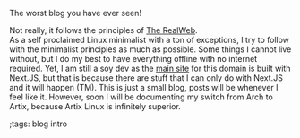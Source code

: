 The worst blog you have ever seen!

Not really, it follows the principles of [The RealWeb](https://motherfuckingwebsite.com).  
As a self proclaimed Linux minimalist
with a ton of exceptions, I try to follow with the minimalist  principles as
much as possible. Some things I cannot live without, but I do my best to have
everything offline with no internet required. Yet, I am still a soy dev as the
[main site](https://themyth.dev) for this domain is built with Next.JS, but that
is because there are stuff that I can only do with Next.JS and it will happen
(TM). This is just a small blog, posts will be whenever I feel like it. However,
soon I will be documenting my switch from Arch to Artix, because Artix Linux is
infinitely superior. 

;tags: blog intro